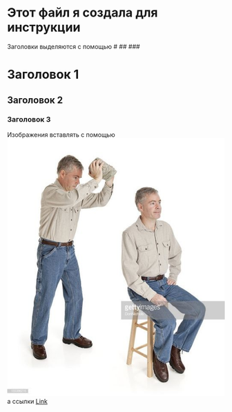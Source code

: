 # Этот файл я создала для инструкции

Заголовки выделяются с помощью # ## ###

# Заголовок 1 

## Заголовок 2 

### Заголовок 3 

Изображения вставлять с помощью 
![Branching](510794300a9c77bc108084fe2110c1d6.jpeg)
а ссылки 
[Link](url)

